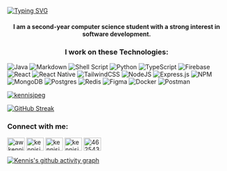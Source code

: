 [![Typing SVG](https://readme-typing-svg.demolab.com?font=Press+Start+2P&pause=1000&color=F71C3F&vCenter=true&width=435&lines=HEY+GUYS%2C+I'M+KENNIS)](https://git.io/typing-svg)
<h4 align="center">
I am a second-year computer science student with a strong interest in software development.
</h4>

<h3 align="center">I work on these Technologies:</h3>

![Java](https://img.shields.io/badge/java-%23ED8B00.svg?style=for-the-badge&logo=java&logoColor=white) ![Markdown](https://img.shields.io/badge/markdown-%23000000.svg?style=for-the-badge&logo=markdown&logoColor=white) ![Shell Script](https://img.shields.io/badge/shell_script-%23121011.svg?style=for-the-badge&logo=gnu-bash&logoColor=white) ![Python](https://img.shields.io/badge/python-3670A0?style=for-the-badge&logo=python&logoColor=ffdd54) ![TypeScript](https://img.shields.io/badge/typescript-%23007ACC.svg?style=for-the-badge&logo=typescript&logoColor=white) ![Firebase](https://img.shields.io/badge/firebase-%23039BE5.svg?style=for-the-badge&logo=firebase) ![React](https://img.shields.io/badge/react-%2320232a.svg?style=for-the-badge&logo=react&logoColor=%2361DAFB) ![React Native](https://img.shields.io/badge/react_native-%2320232a.svg?style=for-the-badge&logo=react&logoColor=%2361DAFB) ![TailwindCSS](https://img.shields.io/badge/tailwindcss-%2338B2AC.svg?style=for-the-badge&logo=tailwind-css&logoColor=white) ![NodeJS](https://img.shields.io/badge/node.js-6DA55F?style=for-the-badge&logo=node.js&logoColor=white) ![Express.js](https://img.shields.io/badge/express.js-%23404d59.svg?style=for-the-badge&logo=express&logoColor=%2361DAFB) ![NPM](https://img.shields.io/badge/NPM-%23000000.svg?style=for-the-badge&logo=npm&logoColor=white) ![MongoDB](https://img.shields.io/badge/MongoDB-%234ea94b.svg?style=for-the-badge&logo=mongodb&logoColor=white) ![Postgres](https://img.shields.io/badge/postgres-%23316192.svg?style=for-the-badge&logo=postgresql&logoColor=white) ![Redis](https://img.shields.io/badge/redis-%23DD0031.svg?style=for-the-badge&logo=redis&logoColor=white) 	![Figma](https://img.shields.io/badge/figma-%23F24E1E.svg?style=for-the-badge&logo=figma&logoColor=white) ![Docker](https://img.shields.io/badge/docker-%230db7ed.svg?style=for-the-badge&logo=docker&logoColor=white) ![Postman](https://img.shields.io/badge/Postman-FF6C37?style=for-the-badge&logo=postman&logoColor=white)

<p align="left"> <a href="https://twitter.com/kennisjpeg" target="blank"><img src="https://img.shields.io/twitter/follow/kennisjpeg?logo=twitter&style=for-the-badge" alt="kennisjpeg" /></a> </p>

[![GitHub Streak](https://streak-stats.demolab.com?user=kennisjoseph&theme=java-dark&hide_border=true&border_radius=70)](https://git.io/streak-stats)

<h3 align="left">Connect with me:</h3>
<p align="left">
<a href="https://instagram.com/awkennis" target="blank"><img align="center" src="https://raw.githubusercontent.com/rahuldkjain/github-profile-readme-generator/master/src/images/icons/Social/instagram.svg" alt="awkennis" height="30" width="40" /></a>
<a href="https://dev.to/kennisjoseph" target="blank"><img align="center" src="https://raw.githubusercontent.com/rahuldkjain/github-profile-readme-generator/master/src/images/icons/Social/devto.svg" alt="kennisjoseph" height="30" width="40" /></a>
<a href="https://twitter.com/kennisjpeg" target="blank"><img align="center" src="https://raw.githubusercontent.com/rahuldkjain/github-profile-readme-generator/master/src/images/icons/Social/twitter.svg" alt="kennisjpeg" height="30" width="40" /></a>
<a href="https://linkedin.com/in/kennisjoseph" target="blank"><img align="center" src="https://raw.githubusercontent.com/rahuldkjain/github-profile-readme-generator/master/src/images/icons/Social/linked-in-alt.svg" alt="kennisjoseph" height="30" width="40" /></a>
<a href="https://discord.gg/462543714557100048" target="blank"><img align="center" src="https://raw.githubusercontent.com/rahuldkjain/github-profile-readme-generator/master/src/images/icons/Social/discord.svg" alt="462543714557100048" height="30" width="40" /></a>
</p>

[![Kennis's github activity graph](https://github-readme-activity-graph.cyclic.app/graph?username=kennisjoseph&theme=rogue)](https://github.com/ashutosh00710/github-readme-activity-graph)
